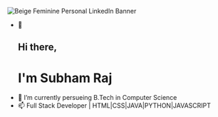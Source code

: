 ![Beige Feminine Personal LinkedIn Banner](https://user-images.githubusercontent.com/92656022/205211801-4441f724-eb8b-4947-b464-0d2d5566f714.png)







- 👋 <h2>Hi there, </h2>
  <h1>I'm Subham Raj</h1> 
- 🌱 I’m currently persueing B.Tech in Computer Science
- 📫 Full Stack Developer | HTML|CSS|JAVA|PYTHON|JAVASCRIPT

<!---
Subham-Shaurya/Subham-Shaurya is a ✨ special ✨ repository because its `README.md` (this file) appears on your GitHub profile.
You can click the Preview link to take a look at your changes.
--->
